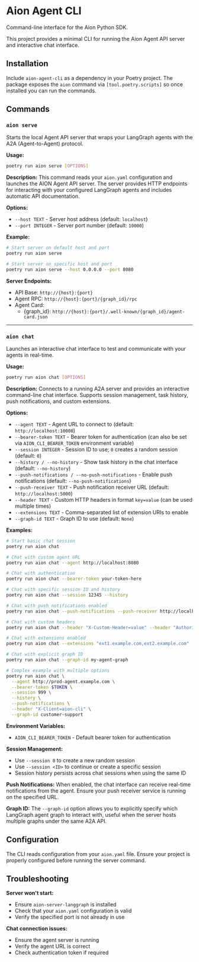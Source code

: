# Aion Agent CLI

Command-line interface for the Aion Python SDK.

This project provides a minimal CLI for running the Aion Agent API server and interactive chat interface.

## Installation

Include `aion-agent-cli` as a dependency in your Poetry project. The package exposes the `aion` command via `[tool.poetry.scripts]` so once installed you can run the commands.

## Commands

### `aion serve`

Starts the local Agent API server that wraps your LangGraph agents with the A2A (Agent-to-Agent) protocol.

**Usage:**

```bash
poetry run aion serve [OPTIONS]
```

**Description:**
This command reads your `aion.yaml` configuration and launches the AION Agent API server. The server provides HTTP endpoints for interacting with your configured LangGraph agents and includes automatic API documentation.

**Options:**

* `--host TEXT` - Server host address (default: `localhost`)
* `--port INTEGER` - Server port number (default: `10000`)

**Example:**

```bash
# Start server on default host and port
poetry run aion serve

# Start server on specific host and port
poetry run aion serve --host 0.0.0.0 --port 8080
```

**Server Endpoints:**

* API Base: `http://{host}:{port}`
* Agent RPC: `http://{host}:{port}/{graph_id}/rpc`
* Agent Card: 
  *  {graph_id}: `http://{host}:{port}/.well-known/{graph_id}/agent-card.json`

---

### `aion chat`

Launches an interactive chat interface to test and communicate with your agents in real-time.

**Usage:**

```bash
poetry run aion chat [OPTIONS]
```

**Description:**
Connects to a running A2A server and provides an interactive command-line chat interface. Supports session management, task history, push notifications, and custom extensions.

**Options:**

* `--agent TEXT` - Agent URL to connect to (default: `http://localhost:10000`)
* `--bearer-token TEXT` - Bearer token for authentication (can also be set via `AION_CLI_BEARER_TOKEN` environment variable)
* `--session INTEGER` - Session ID to use; `0` creates a random session (default: `0`)
* `--history / --no-history` - Show task history in the chat interface (default: `--no-history`)
* `--push-notifications / --no-push-notifications` - Enable push notifications (default: `--no-push-notifications`)
* `--push-receiver TEXT` - Push notification receiver URL (default: `http://localhost:5000`)
* `--header TEXT` - Custom HTTP headers in format `key=value` (can be used multiple times)
* `--extensions TEXT` - Comma-separated list of extension URIs to enable
* `--graph-id TEXT` - Graph ID to use (default: `None`)

**Examples:**

```bash
# Start basic chat session
poetry run aion chat

# Chat with custom agent URL
poetry run aion chat --agent http://localhost:8080

# Chat with authentication
poetry run aion chat --bearer-token your-token-here

# Chat with specific session ID and history
poetry run aion chat --session 12345 --history

# Chat with push notifications enabled
poetry run aion chat --push-notifications --push-receiver http://localhost:3000

# Chat with custom headers
poetry run aion chat --header "X-Custom-Header=value" --header "Authorization=Bearer token"

# Chat with extensions enabled
poetry run aion chat --extensions "ext1.example.com,ext2.example.com"

# Chat with explicit graph ID
poetry run aion chat --graph-id my-agent-graph

# Complex example with multiple options
poetry run aion chat \
  --agent http://prod-agent.example.com \
  --bearer-token $TOKEN \
  --session 999 \
  --history \
  --push-notifications \
  --header "X-Client=aion-cli" \
  --graph-id customer-support
```

**Environment Variables:**

* `AION_CLI_BEARER_TOKEN` - Default bearer token for authentication

**Session Management:**

* Use `--session 0` to create a new random session
* Use `--session <ID>` to continue or create a specific session
* Session history persists across chat sessions when using the same ID

**Push Notifications:**
When enabled, the chat interface can receive real-time notifications from the agent. Ensure your push receiver service is running on the specified URL.

**Graph ID:**
The `--graph-id` option allows you to explicitly specify which LangGraph agent graph to interact with, useful when the server hosts multiple graphs under the same A2A API.

## Configuration

The CLI reads configuration from your `aion.yaml` file. Ensure your project is properly configured before running the server command.

## Troubleshooting

**Server won't start:**

* Ensure `aion-server-langgraph` is installed
* Check that your `aion.yaml` configuration is valid
* Verify the specified port is not already in use

**Chat connection issues:**

* Ensure the agent server is running
* Verify the agent URL is correct
* Check authentication token if required
